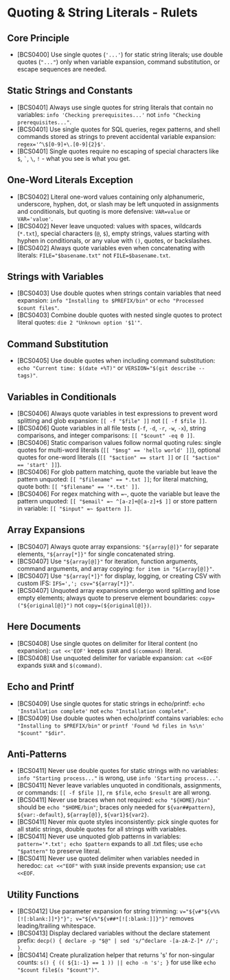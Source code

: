 # Quoting & String Literals - Rulets
## Core Principle
- [BCS0400] Use single quotes (`'...'`) for static string literals; use double quotes (`"..."`) only when variable expansion, command substitution, or escape sequences are needed.
## Static Strings and Constants
- [BCS0401] Always use single quotes for string literals that contain no variables: `info 'Checking prerequisites...'` not `info "Checking prerequisites..."`.
- [BCS0401] Use single quotes for SQL queries, regex patterns, and shell commands stored as strings to prevent accidental variable expansion: `regex='^\$[0-9]+\.[0-9]{2}$'`.
- [BCS0401] Single quotes require no escaping of special characters like `$`, `` ` ``, `\`, `!` - what you see is what you get.
## One-Word Literals Exception
- [BCS0402] Literal one-word values containing only alphanumeric, underscore, hyphen, dot, or slash may be left unquoted in assignments and conditionals, but quoting is more defensive: `VAR=value` or `VAR='value'`.
- [BCS0402] Never leave unquoted: values with spaces, wildcards (`*.txt`), special characters (`@`, `$`), empty strings, values starting with hyphen in conditionals, or any value with `()`, quotes, or backslashes.
- [BCS0402] Always quote variables even when concatenating with literals: `FILE="$basename.txt"` not `FILE=$basename.txt`.
## Strings with Variables
- [BCS0403] Use double quotes when strings contain variables that need expansion: `info "Installing to $PREFIX/bin"` or `echo "Processed $count files"`.
- [BCS0403] Combine double quotes with nested single quotes to protect literal quotes: `die 2 "Unknown option '$1'"`.
## Command Substitution
- [BCS0405] Use double quotes when including command substitution: `echo "Current time: $(date +%T)"` or `VERSION="$(git describe --tags)"`.
## Variables in Conditionals
- [BCS0406] Always quote variables in test expressions to prevent word splitting and glob expansion: `[[ -f "$file" ]]` not `[[ -f $file ]]`.
- [BCS0406] Quote variables in all file tests (`-f`, `-d`, `-r`, `-w`, `-x`), string comparisons, and integer comparisons: `[[ "$count" -eq 0 ]]`.
- [BCS0406] Static comparison values follow normal quoting rules: single quotes for multi-word literals (`[[ "$msg" == 'hello world' ]]`), optional quotes for one-word literals (`[[ "$action" == start ]]` or `[[ "$action" == 'start' ]]`).
- [BCS0406] For glob pattern matching, quote the variable but leave the pattern unquoted: `[[ "$filename" == *.txt ]]`; for literal matching, quote both: `[[ "$filename" == '*.txt' ]]`.
- [BCS0406] For regex matching with `=~`, quote the variable but leave the pattern unquoted: `[[ "$email" =~ ^[a-z]+@[a-z]+$ ]]` or store pattern in variable: `[[ "$input" =~ $pattern ]]`.
## Array Expansions
- [BCS0407] Always quote array expansions: `"${array[@]}"` for separate elements, `"${array[*]}"` for single concatenated string.
- [BCS0407] Use `"${array[@]}"` for iteration, function arguments, command arguments, and array copying: `for item in "${array[@]}"`.
- [BCS0407] Use `"${array[*]}"` for display, logging, or creating CSV with custom IFS: `IFS=','; csv="${array[*]}"`.
- [BCS0407] Unquoted array expansions undergo word splitting and lose empty elements; always quote to preserve element boundaries: `copy=("${original[@]}")` not `copy=(${original[@]})`.
## Here Documents
- [BCS0408] Use single quotes on delimiter for literal content (no expansion): `cat <<'EOF'` keeps `$VAR` and `$(command)` literal.
- [BCS0408] Use unquoted delimiter for variable expansion: `cat <<EOF` expands `$VAR` and `$(command)`.
## Echo and Printf
- [BCS0409] Use single quotes for static strings in echo/printf: `echo 'Installation complete'` not `echo "Installation complete"`.
- [BCS0409] Use double quotes when echo/printf contains variables: `echo "Installing to $PREFIX/bin"` or `printf 'Found %d files in %s\n' "$count" "$dir"`.
## Anti-Patterns
- [BCS0411] Never use double quotes for static strings with no variables: `info "Starting process..."` is wrong, use `info 'Starting process...'`.
- [BCS0411] Never leave variables unquoted in conditionals, assignments, or commands: `[[ -f $file ]]`, `rm $file`, `echo $result` are all wrong.
- [BCS0411] Never use braces when not required: `echo "${HOME}/bin"` should be `echo "$HOME/bin"`; braces only needed for `${var##pattern}`, `${var:-default}`, `${array[@]}`, `${var1}${var2}`.
- [BCS0411] Never mix quote styles inconsistently: pick single quotes for all static strings, double quotes for all strings with variables.
- [BCS0411] Never use unquoted glob patterns in variables: `pattern='*.txt'; echo $pattern` expands to all .txt files; use `echo "$pattern"` to preserve literal.
- [BCS0411] Never use quoted delimiter when variables needed in heredoc: `cat <<"EOF"` with `$VAR` inside prevents expansion; use `cat <<EOF`.
## Utility Functions
- [BCS0412] Use parameter expansion for string trimming: `v="${v#"${v%%[![:blank:]]*}"}"; v="${v%"${v##*[![:blank:]]}"}"` removes leading/trailing whitespace.
- [BCS0413] Display declared variables without the declare statement prefix: `decp() { declare -p "$@" | sed 's/^declare -[a-zA-Z-]* //'; }`.
- [BCS0414] Create pluralization helper that returns 's' for non-singular counts: `s() { (( ${1:-1} == 1 )) || echo -n 's'; }` for use like `echo "$count file$(s "$count")"`.
